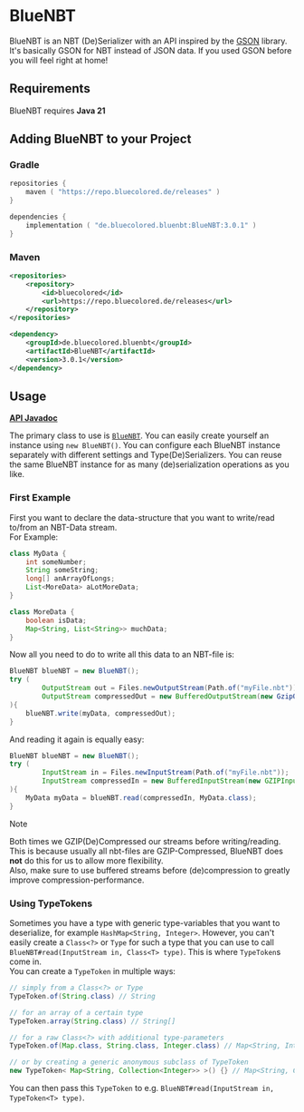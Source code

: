 # BlueNBT
BlueNBT is an NBT (De)Serializer with an API inspired by the [GSON](https://github.com/google/gson) library.
It's basically GSON for NBT instead of JSON data.
If you used GSON before you will feel right at home!

## Requirements
BlueNBT requires **Java 21**

## Adding BlueNBT to your Project

### Gradle
```kotlin
repositories {
    maven ( "https://repo.bluecolored.de/releases" )
}

dependencies {
    implementation ( "de.bluecolored.bluenbt:BlueNBT:3.0.1" )
}
```

### Maven
```xml
<repositories>
    <repository>
        <id>bluecolored</id>
        <url>https://repo.bluecolored.de/releases</url>
    </repository>
</repositories>

<dependency>
    <groupId>de.bluecolored.bluenbt</groupId>
    <artifactId>BlueNBT</artifactId>
    <version>3.0.1</version>
</dependency>
```

## Usage
**[API Javadoc](https://repo.bluecolored.de/javadoc/releases/de/bluecolored/bluenbt/BlueNBT/latest)**

The primary class to use is [`BlueNBT`](https://github.com/BlueMap-Minecraft/BlueNBT/blob/master/src/main/java/de/bluecolored/bluenbt/BlueNBT.java). 
You can easily create yourself an instance using `new BlueNBT()`. You can configure each BlueNBT instance separately with
different settings and Type(De)Serializers. You can reuse the same BlueNBT instance for as many (de)serialization operations
as you like.

### First Example
First you want to declare the data-structure that you want to write/read to/from an NBT-Data stream.   
For Example:
```java
class MyData {
    int someNumber;
    String someString;
    long[] anArrayOfLongs;
    List<MoreData> aLotMoreData;
}

class MoreData {
    boolean isData;
    Map<String, List<String>> muchData; 
}
```
Now all you need to do to write all this data to an NBT-file is: 
```java
BlueNBT blueNBT = new BlueNBT();
try (
        OutputStream out = Files.newOutputStream(Path.of("myFile.nbt"));
        OutputStream compressedOut = new BufferedOutputStream(new GzipOutputStream(out))
){
    blueNBT.write(myData, compressedOut);
}
```
And reading it again is equally easy:
```java
BlueNBT blueNBT = new BlueNBT();
try ( 
        InputStream in = Files.newInputStream(Path.of("myFile.nbt"));
        InputStream compressedIn = new BufferedInputStream(new GZIPInputStream(in))
){
    MyData myData = blueNBT.read(compressedIn, MyData.class);
}
```

> [!NOTE]
> Both times we GZIP(De)Compressed our streams before writing/reading. This is because usually all nbt-files are
> GZIP-Compressed, BlueNBT does **not** do this for us to allow more flexibility.  
> Also, make sure to use buffered streams before (de)compression to greatly improve compression-performance.

### Using TypeTokens
Sometimes you have a type with generic type-variables that you want to deserialize, for example `HashMap<String, Integer>`. 
However, you can't easily create a `Class<?>` or `Type` for such a type that you can use to call `BlueNBT#read(InputStream in, Class<T> type)`.
This is where `TypeToken`s come in.  
You can create a `TypeToken` in multiple ways:
```java
// simply from a Class<?> or Type
TypeToken.of(String.class) // String

// for an array of a certain type
TypeToken.array(String.class) // String[]

// for a raw Class<?> with additional type-parameters
TypeToken.of(Map.class, String.class, Integer.class) // Map<String, Integer>

// or by creating a generic anonymous subclass of TypeToken
new TypeToken< Map<String, Collection<Integer>> >() {} // Map<String, Collection<Integer>>
```
You can then pass this `TypeToken` to e.g. `BlueNBT#read(InputStream in, TypeToken<T> type)`.
